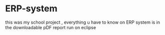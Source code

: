 # ERP-system
this was my school project , everything u have to know on ERP system is in the downloadable pDF report 
run on eclipse
